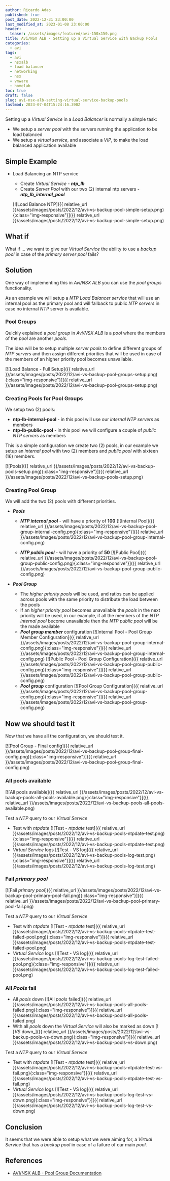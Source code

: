 ```yaml
---
author: Ricardo Adao
published: true
post_date: 2022-12-31 23:00:00
last_modified_at: 2023-01-08 23:00:00
header:
  teaser: /assets/images/featured/avi-150x150.png
title: Avi/NSX ALB - Setting up a Virtual Service with Backup Pools
categories:
  - avi
tags:
  - avi
  - nsxalb
  - load balancer
  - networking
  - nsx
  - vmware
  - homelab
toc: true
draft: false
slug: avi-nsx-alb-setting-virtual-service-backup-pools
lastmod: 2023-07-04T15:24:16.390Z
---
```

Setting up a _Virtual Service_ in a _Load Balancer_ is normally a simple task:

* We setup a _server pool_ with the servers running the application to be load balanced
* We setup a _virtual service_, and associate a _VIP_, to make the load balanced application available

## Simple Example

* Load Balancing an NTP service
  * Create _Virtual Service_ - _**ntp_lb**_
  * Create _Server Pool_ with our two (2) internal ntp servers - _**ntp_lb_internal_pool**_

  [![Load Balance NTP]({{ relative_url }}/assets/images/posts/2022/12/avi-vs-backup-pool-simple-setup.png){:class="img-responsive"}]({{ relative_url }}/assets/images/posts/2022/12/avi-vs-backup-pool-simple-setup.png)

## What if

What if ... we want to give our _Virtual Service_ the ability to use a _backup pool_ in case of the _primary server pool_ fails?

## Solution

One way of implementing this in _Avi/NSX ALB_ you can use the _pool groups_ functionality.

As an example we will setup a _NTP Load Balancer service_ that will use an internal pool as the primary pool and will fallback to public _NTP servers_ in case no internal _NTP_ server is available.

### Pool Groups

Quickly explained a _pool group_ in _Avi/NSX ALB_ is a _pool_ where the members of the _pool_ are another _pools_.

The idea will be to setup multiple _server pools_ to define different groups of _NTP servers_ and then assign different priorities that will be used in case of the members of an higher priority pool becomes unavailable.

[![Load Balance - Full Setup]({{ relative_url }}/assets/images/posts/2022/12/avi-vs-backup-pool-groups-setup.png){:class="img-responsive"}]({{ relative_url }}/assets/images/posts/2022/12/avi-vs-backup-pool-groups-setup.png)

### Creating Pools for Pool Groups

We setup two (2) pools:
 * **ntp-lb-internal-pool** - in this pool will use our _internal NTP servers_ as members
 * **ntp-lb-public-pool** - in this pool we will configure a couple of _public NTP servers_ as members

This is a simple configuration we create two (2) pools, in our example we setup an _internal pool_ with two (2) members and _public pool_ with sixteen (16) members.

[![Pools]({{ relative_url }}/assets/images/posts/2022/12/avi-vs-backup-pools-setup.png){:class="img-responsive"}]({{ relative_url }}/assets/images/posts/2022/12/avi-vs-backup-pools-setup.png)

### Creating Pool Group

We will add the two (2) pools with different priorities.

* _**Pools**_
  * _**NTP internal pool**_ - will have a priority of **100**
  [![Internal Pool]({{ relative_url }}/assets/images/posts/2022/12/avi-vs-backup-pool-group-internal-config.png){:class="img-responsive"}]({{ relative_url }}/assets/images/posts/2022/12/avi-vs-backup-pool-group-internal-config.png)

  * _**NTP public pool**_ - will have a priority of **50**
  [![Public Pool]({{ relative_url }}/assets/images/posts/2022/12/avi-vs-backup-pool-group-public-config.png){:class="img-responsive"}]({{ relative_url }}/assets/images/posts/2022/12/avi-vs-backup-pool-group-public-config.png)

* _**Pool Group**_
  * The _higher priority pools_ will be used, and ratios can be applied across pools with the same priority to distribute the load between the pools
  * If an _higher priority pool_ becomes unavailable the _pools_ in the next priority will be used, in our example, if all the members of the _NTP internal pool_ become unavailable then the _NTP public pool_ will be the made available
  * _**Pool group member**_ configuration
  [![Internal Pool - Pool Group Member Configuration]({{ relative_url }}/assets/images/posts/2022/12/avi-vs-backup-pool-group-internal-config.png){:class="img-responsive"}]({{ relative_url }}/assets/images/posts/2022/12/avi-vs-backup-pool-group-internal-config.png)
  [![Public Pool - Pool Group Configuration]({{ relative_url }}/assets/images/posts/2022/12/avi-vs-backup-pool-group-public-config.png){:class="img-responsive"}]({{ relative_url }}/assets/images/posts/2022/12/avi-vs-backup-pool-group-public-config.png)
  * _**Pool group**_ configuration
  [![Pool Group Configuration]({{ relative_url }}/assets/images/posts/2022/12/avi-vs-backup-pool-group-config.png){:class="img-responsive"}]({{ relative_url }}/assets/images/posts/2022/12/avi-vs-backup-pool-group-config.png)

## Now we should test it

Now that we have all the configuration, we should test it.

[![Pool Group - Final config]({{ relative_url }}/assets/images/posts/2022/12/avi-vs-backup-pool-group-final-config.png){:class="img-responsive"}]({{ relative_url }}/assets/images/posts/2022/12/avi-vs-backup-pool-group-final-config.png)

### All pools available
  [![All pools available]({{ relative_url }}/assets/images/posts/2022/12/avi-vs-backup-pools-all-pools-available.png){:class="img-responsive"}]({{ relative_url }}/assets/images/posts/2022/12/avi-vs-backup-pools-all-pools-available.png)
  
  Test a _NTP_ query to our _Virtual Service_
  * Test with _ntpdate_
  [![Test - _ntpdate_ test]({{ relative_url }}/assets/images/posts/2022/12/avi-vs-backup-pools-ntpdate-test.png){:class="img-responsive"}]({{ relative_url }}/assets/images/posts/2022/12/avi-vs-backup-pools-ntpdate-test.png)
  * _Virtual Service_ logs
  [![Test - VS log]({{ relative_url }}/assets/images/posts/2022/12/avi-vs-backup-pools-log-test.png){:class="img-responsive"}]({{ relative_url }}/assets/images/posts/2022/12/avi-vs-backup-pools-log-test.png)

### Fail _primary pool_
  [![Fail _primary pool_]({{ relative_url }}/assets/images/posts/2022/12/avi-vs-backup-pool-primary-pool-fail.png){:class="img-responsive"}]({{ relative_url }}/assets/images/posts/2022/12/avi-vs-backup-pool-primary-pool-fail.png)
  
  Test a _NTP_ query to our _Virtual Service_
  * Test with _ntpdate_
  [![Test - _ntpdate_ test]({{ relative_url }}/assets/images/posts/2022/12/avi-vs-backup-pools-ntpdate-test-failed-pool.png){:class="img-responsive"}]({{ relative_url }}/assets/images/posts/2022/12/avi-vs-backup-pools-ntpdate-test-failed-pool.png)
  * _Virtual Service_ logs
  [![Test - VS log]({{ relative_url }}/assets/images/posts/2022/12/avi-vs-backup-pools-log-test-failed-pool.png){:class="img-responsive"}]({{ relative_url }}/assets/images/posts/2022/12/avi-vs-backup-pools-log-test-failed-pool.png)

### All _Pools_ fail
  * All _pools_ down
  [![All _pools_ failed]({{ relative_url }}/assets/images/posts/2022/12/avi-vs-backup-pools-all-pools-failed.png){:class="img-responsive"}]({{ relative_url }}/assets/images/posts/2022/12/avi-vs-backup-pools-all-pools-failed.png)
  * With all _pools_ down the _Virtual Service_ will also be marked as down
  [![_VS_ down_]({{ relative_url }}/assets/images/posts/2022/12/avi-vs-backup-pools-vs-down.png){:class="img-responsive"}]({{ relative_url }}/assets/images/posts/2022/12/avi-vs-backup-pools-vs-down.png)

  
  Test a _NTP_ query to our _Virtual Service_
  * Test with _ntpdate_
  [![Test - _ntpdate_ test]({{ relative_url }}/assets/images/posts/2022/12/avi-vs-backup-pools-ntpdate-test-vs-fail.png){:class="img-responsive"}]({{ relative_url }}/assets/images/posts/2022/12/avi-vs-backup-pools-ntpdate-test-vs-fail.png)
  * _Virtual Service_ logs
  [![Test - VS log]({{ relative_url }}/assets/images/posts/2022/12/avi-vs-backup-pools-log-test-vs-down.png){:class="img-responsive"}]({{ relative_url }}/assets/images/posts/2022/12/avi-vs-backup-pools-log-test-vs-down.png)

## Conclusion

It seems that we were able to setup what we were aiming for, a _Virtual Service_ that  has a _backup pool_ in case of a failure of our main _pool_.

## References

* [AVI/NSX ALB - Pool Group Documentation](https://avinetworks.com/docs/latest/pool-groups/)
